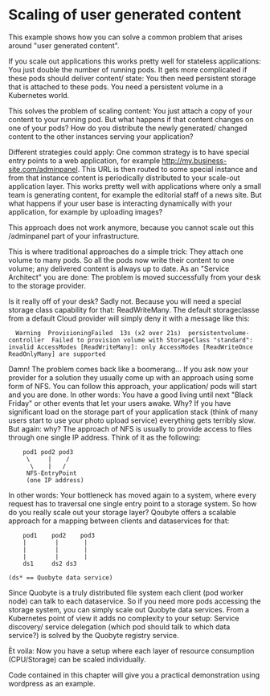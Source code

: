 # Scaling of user generated content

This example shows how you can solve a common problem that arises around
"user generated content". 

If you scale out applications this works pretty well for stateless applications: 
You just double the number of running pods.
It gets more complicated if these pods should deliver content/ state: You then need persistent 
storage that is attached to these pods. You need a persistent volume in a Kubernetes world.

This solves the problem of scaling content: You just attach a copy of your content to your 
running pod. 
But what happens if that content changes on one of your pods? How do you 
distribute the newly generated/ changed content to the other instances serving your application?

Different strategies could apply: One common strategy is to have special entry points to a web application, for example
http://my.business-site.com/adminpanel.
This URL is then routed to some special instance and from that instance content is periodically distributed to your
scale-out application layer. This works pretty well with applications where only a small team is generating content, 
for example the editorial staff of a news site.
But what happens if your user base is interacting dynamically with your application, for example by uploading images?

This approach does not work anymore, because you cannot scale out this /adminpanel part of your infrastructure.

This is where traditional approaches do a simple trick: They attach one volume to many pods. So all the pods now 
write their content to one volume; any delivered content is always up to date.
As an "Service Architect" you are done: The problem is moved successfully from your desk to the storage provider.

Is it really off of your desk? Sadly not. Because you will need a special storage class capability for that: ReadWriteMany. 
The default storageclasse from a default Cloud provider will simply deny it with a message like this:

```
  Warning  ProvisioningFailed  13s (x2 over 21s)  persistentvolume-controller  Failed to provision volume with StorageClass "standard": invalid AccessModes [ReadWriteMany]: only AccessModes [ReadWriteOnce ReadOnlyMany] are supported
```

Damn! The problem comes back like a boomerang... If you ask now your provider for a solution they usually come up with an approach using some form of NFS. You can follow this approach, your 
application/ pods will start and you are done. In other words: You have a good living until next "Black Friday" or other events that let your users awake.
Why? If you have significant load on the storage part of your application stack (think of many users start to use 
your photo upload service) everything gets terribly slow. But again: why? The approach of NFS is usually to provide access to files through one single IP address. 
Think of it as the following:

```
	pod1 pod2 pod3
	 \     |    /
	  \    |   /
	 NFS-EntryPoint
	 (one IP address)
```

In other words: Your bottleneck has moved again to a system, where every request has to traversal one single entry point to a storage system. 
So how do you really scale out your storage layer? Qoubyte offers a scalable approach for a mapping between clients and dataservices for that:

```
	pod1 	pod2 	pod3
	|     	 |    	 |
	|     	 |    	 |
	|     	 |    	 |
	ds1 	ds2	ds3

(ds* == Quobyte data service)

```
Since Quobyte is a truly distributed file system each client (pod worker node) can talk to each dataservice. So if you need more pods accessing the storage system, you can simply scale out Quobyte data services.
From a Kubernetes point of view it adds no complexity to your setup: Service discovery/ service delegation (which pod should talk to which data service?) is solved by the Quobyte registry service.

Èt voila: Now you have a setup where each layer of resource consumption (CPU/Storage) can be scaled individually.

Code contained in this chapter will give you a practical demonstration using wordpress as an example.
